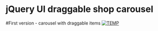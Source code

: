 # jQuery UI draggable shop carousel 
#First version - carousel with draggable items
<a href="https://ibb.co/fPQjS6"><img src="https://thumb.ibb.co/fPQjS6/TEMP.png" alt="TEMP" border="0"></a>
